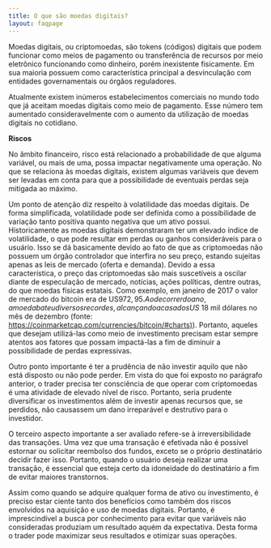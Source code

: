 ```yaml
---
title: O que são moedas digitais?
layout: faqpage
---
```

Moedas digitais, ou criptomoedas, são tokens (códigos) digitais que podem funcionar como meios de pagamento ou transferência de recursos por meio eletrônico funcionando como dinheiro, porém inexistente fisicamente. Em sua maioria possuem como característica principal a desvinculação com entidades governamentais ou órgãos reguladores.

Atualmente existem inúmeros estabelecimentos comerciais no mundo todo que já aceitam moedas digitais como meio de pagamento. Esse número tem aumentado consideravelmente com o aumento da utilização de moedas digitais no cotidiano.

**Riscos**

No âmbito financeiro, risco está relacionado a probabilidade de que alguma variável, ou mais de uma, possa impactar negativamente uma operação. No que se relaciona às moedas digitais, existem algumas variáveis que devem ser levadas em conta para que a possibilidade de eventuais perdas seja mitigada ao máximo.

Um ponto de atenção diz respeito à volatilidade das moedas digitais. De forma simplificada, volatilidade pode ser definida como a possibilidade de variação tanto positiva quanto negativa que um ativo possui. Historicamente as moedas digitais demonstraram ter um elevado índice de volatilidade, o que pode resultar em perdas ou ganhos consideráveis para o usuário. Isso se dá basicamente devido ao fato de que as criptomoedas não possuem um órgão controlador que interfira no seu preço, estando sujeitas apenas as leis de mercado (oferta e demanda). Devido a essa característica, o preço das criptomoedas são mais suscetíveis a oscilar diante de especulação de mercado, notícias, ações políticas, dentre outras, do que moedas físicas estatais. Como exemplo, em janeiro de 2017 o valor de mercado do bitcoin era de US$972,95. Ao decorrer do ano, a moeda bateu diversos recordes, alcançando a casa dos US$ 18 mil dólares no mês de dezembro (fonte: [https://coinmarketcap.com/currencies/bitcoin/#charts)](https://coinmarketcap.com/currencies/bitcoin/#charts)). Portanto, aqueles que desejam utilizá-las como meio de investimento precisam estar sempre atentos aos fatores que possam impactá-las a fim de diminuir a possibilidade de perdas expressivas.

Outro ponto importante é ter a prudência de não investir aquilo que não está disposto ou não pode perder. Em vista do que foi exposto no parágrafo anterior, o trader precisa ter consciência de que operar com criptomoedas é uma atividade de elevado nível de risco. Portanto, seria prudente diversificar os investimentos além de investir apenas recursos que, se perdidos, não causassem um dano irreparável e destrutivo para o investidor.

O terceiro aspecto importante a ser avaliado refere-se à irreversibilidade das transações. Uma vez que uma transação é efetivada não é possível estornar ou solicitar reembolso dos fundos, exceto se o próprio destinatário decidir fazer isso. Portanto, quando o usuário deseja realizar uma transação, é essencial que esteja certo da idoneidade do destinatário a fim de evitar maiores transtornos.

Assim como quando se adquire qualquer forma de ativo ou investimento, é preciso estar ciente tanto dos benefícios como também dos riscos envolvidos na aquisição e uso de moedas digitais. Portanto, é imprescindível a busca por conhecimento para evitar que variáveis não consideradas produziam um resultado aquém da expectativa. Desta forma o trader pode maximizar seus resultados e otimizar suas operações.